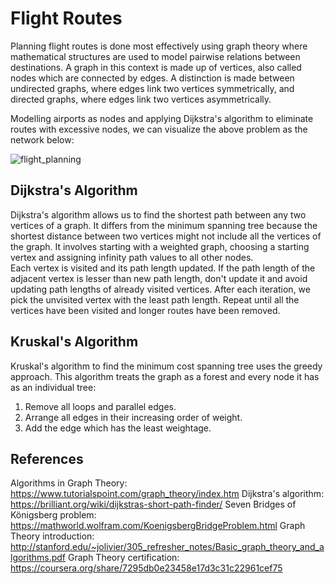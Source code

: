 # Flight Routes 
Planning flight routes is done most effectively using graph theory where mathematical structures are used to model pairwise relations between destinations. A graph in this context is made up of vertices, also called nodes which are connected by edges. A distinction is made between undirected graphs, where edges link two vertices symmetrically, and directed graphs, where edges link two vertices asymmetrically. 

Modelling airports as nodes and applying Dijkstra's algorithm to eliminate routes with excessive nodes, we can visualize the above problem as the network below: <br>

   ![flight_planning](https://user-images.githubusercontent.com/72498471/97412811-0d73a100-1928-11eb-9203-d00b80c2e6d6.png)   <br>
   
## Dijkstra's Algorithm
Dijkstra's algorithm allows us to find the shortest path between any two vertices of a graph. It differs from the minimum spanning tree because the shortest distance between two vertices might not include all the vertices of the graph. It involves starting with a weighted graph, choosing a starting vertex and assigning infinity path values to all other nodes.  <br>
Each vertex is visited and its path length updated. If the path length of the adjacent vertex is lesser than new path length, don't update it and avoid updating path lengths of already visited vertices. After each iteration, we pick the unvisited vertex with the least path length. Repeat until all the vertices have been visited and longer routes have been removed.

## Kruskal's Algorithm
Kruskal's algorithm to find the minimum cost spanning tree uses the greedy approach. This algorithm treats the graph as a forest and every node it has as an individual tree: <br>
1. Remove all loops and parallel edges. <br>
2. Arrange all edges in their increasing order of weight. <br>
3. Add the edge which has the least weightage. <br>

## References
Algorithms in Graph Theory: https://www.tutorialspoint.com/graph_theory/index.htm
Dijkstra's algorithm: https://brilliant.org/wiki/dijkstras-short-path-finder/
Seven Bridges of Königsberg problem: https://mathworld.wolfram.com/KoenigsbergBridgeProblem.html
Graph Theory introduction: http://stanford.edu/~jolivier/305_refresher_notes/Basic_graph_theory_and_algorithms.pdf
Graph Theory certification: https://coursera.org/share/7295db0e23458e17d3c31c22961cef75


